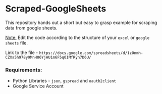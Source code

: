 # Scraped-GoogleSheets
This repository hands out a short but easy to grasp example for scraping data from google sheets.

<ins>Note:</ins>  Edit the code according to the structure of your `excel` or `google sheets` file.

Link to the file - `https://docs.google.com/spreadsheets/d/1zOnmh-CZXa5h978y9MnH06YjAU1m6F5q0IMfRyn7D6U/`

### Requirements:
- Python Libraries - `json`, `gspread` and `oauth2client`
- Google Service Account

